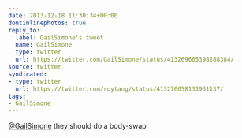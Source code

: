 ```yaml
---
date: 2013-12-18 11:30:34+00:00
dontinlinephotos: true
reply_to:
  label: GailSimone's tweet
  name: GailSimone
  type: twitter
  url: https://twitter.com/GailSimone/status/413269665398288384/
source: twitter
syndicated:
- type: twitter
  url: https://twitter.com/roytang/status/413270058131931137/
tags:
- GailSimone
---
```


[@GailSimone](https://twitter.com/GailSimone/) they should do a body-swap